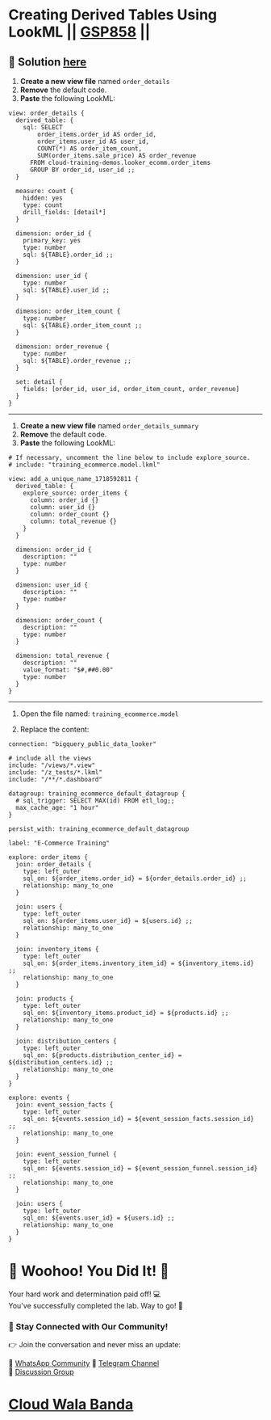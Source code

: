 # Creating Derived Tables Using LookML || [GSP858](https://www.cloudskillsboost.google/focuses/18475?parent=catalog) ||

## 🔑 Solution [here](https://youtu.be/w1Mdo-xUgU4)

1. **Create a new view file** named `order_details`  
2. **Remove** the default code.  
3. **Paste** the following LookML:  

```lookml
view: order_details {
  derived_table: {
    sql: SELECT
        order_items.order_id AS order_id,
        order_items.user_id AS user_id,
        COUNT(*) AS order_item_count,
        SUM(order_items.sale_price) AS order_revenue
      FROM cloud-training-demos.looker_ecomm.order_items
      GROUP BY order_id, user_id ;;
  }

  measure: count {
    hidden: yes
    type: count
    drill_fields: [detail*]
  }

  dimension: order_id {
    primary_key: yes
    type: number
    sql: ${TABLE}.order_id ;;
  }

  dimension: user_id {
    type: number
    sql: ${TABLE}.user_id ;;
  }

  dimension: order_item_count {
    type: number
    sql: ${TABLE}.order_item_count ;;
  }

  dimension: order_revenue {
    type: number
    sql: ${TABLE}.order_revenue ;;
  }

  set: detail {
    fields: [order_id, user_id, order_item_count, order_revenue]
  }
}
```

---

1. **Create a new view file** named `order_details_summary`  
2. **Remove** the default code.  
3. **Paste** the following LookML:  

```lookml
# If necessary, uncomment the line below to include explore_source.
# include: "training_ecommerce.model.lkml"

view: add_a_unique_name_1718592811 {
  derived_table: {
    explore_source: order_items {
      column: order_id {}
      column: user_id {}
      column: order_count {}
      column: total_revenue {}
    }
  }

  dimension: order_id {
    description: ""
    type: number
  }

  dimension: user_id {
    description: ""
    type: number
  }

  dimension: order_count {
    description: ""
    type: number
  }

  dimension: total_revenue {
    description: ""
    value_format: "$#,##0.00"
    type: number
  }
}
```

---

1. Open the file named: `training_ecommerce.model`  

2. Replace the content:  

```lookml
connection: "bigquery_public_data_looker"

# include all the views
include: "/views/*.view"
include: "/z_tests/*.lkml"
include: "/**/*.dashboard"

datagroup: training_ecommerce_default_datagroup {
  # sql_trigger: SELECT MAX(id) FROM etl_log;;
  max_cache_age: "1 hour"
}

persist_with: training_ecommerce_default_datagroup

label: "E-Commerce Training"

explore: order_items {
  join: order_details {
    type: left_outer
    sql_on: ${order_items.order_id} = ${order_details.order_id} ;;
    relationship: many_to_one
  }

  join: users {
    type: left_outer
    sql_on: ${order_items.user_id} = ${users.id} ;;
    relationship: many_to_one
  }

  join: inventory_items {
    type: left_outer
    sql_on: ${order_items.inventory_item_id} = ${inventory_items.id} ;;
    relationship: many_to_one
  }

  join: products {
    type: left_outer
    sql_on: ${inventory_items.product_id} = ${products.id} ;;
    relationship: many_to_one
  }

  join: distribution_centers {
    type: left_outer
    sql_on: ${products.distribution_center_id} = ${distribution_centers.id} ;;
    relationship: many_to_one
  }
}

explore: events {
  join: event_session_facts {
    type: left_outer
    sql_on: ${events.session_id} = ${event_session_facts.session_id} ;;
    relationship: many_to_one
  }

  join: event_session_funnel {
    type: left_outer
    sql_on: ${events.session_id} = ${event_session_funnel.session_id} ;;
    relationship: many_to_one
  }

  join: users {
    type: left_outer
    sql_on: ${events.user_id} = ${users.id} ;;
    relationship: many_to_one
  }
}
```

# 🎉 Woohoo! You Did It! 🎉

Your hard work and determination paid off! 💻  
You've successfully completed the lab. Way to go! 🚀  

### 💬 Stay Connected with Our Community!

👉 Join the conversation and never miss an update:  

💚 [WhatsApp Community](https://chat.whatsapp.com/ECJ9h8GA3CA1ksaI9m5NrX)  📢 [Telegram Channel](https://t.me/cloudwalabanda)  
👥 [Discussion Group](https://t.me/cloudwalabandachats)  

# [Cloud Wala Banda](https://www.youtube.com/@cloudwalabanda)
